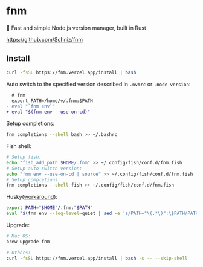 # fnm

🚀 Fast and simple Node.js version manager, built in Rust

<https://github.com/Schniz/fnm>

## Install

```bash
curl -fsSL https://fnm.vercel.app/install | bash
```

Auto switch to the specified version described in `.nvmrc` or `.node-version`:

```diff title="~/.bashrc"
  # fnm
  export PATH=/home/v/.fnm:$PATH
- eval "`fnm env`"
+ eval "$(fnm env --use-on-cd)"
```

Setup completions:

```bash
fnm completions --shell bash >> ~/.bashrc
```

Fish shell:

```bash
# Setup fish:
echo "fish_add_path $HOME/.fnm" >> ~/.config/fish/conf.d/fnm.fish
# Setup auto switch version:
echo "fnm env --use-on-cd | source" >> ~/.config/fish/conf.d/fnm.fish
# Setup completions:
fnm completions --shell fish >> ~/.config/fish/conf.d/fnm.fish
```

Husky([workaround](https://github.com/Schniz/fnm/issues/428#issuecomment-819439988)):

```bash title="~/.huskyrc"
export PATH="$HOME"/.fnm:"$PATH"
eval "$(fnm env --log-level=quiet | sed -e 's/PATH="\(.*\)":\$PATH/PATH="\1:$PATH"/g')"
```

Upgrade:

```bash
# Mac OS:
brew upgrade fnm

# Others:
curl -fsSL https://fnm.vercel.app/install | bash -s -- --skip-shell
```
